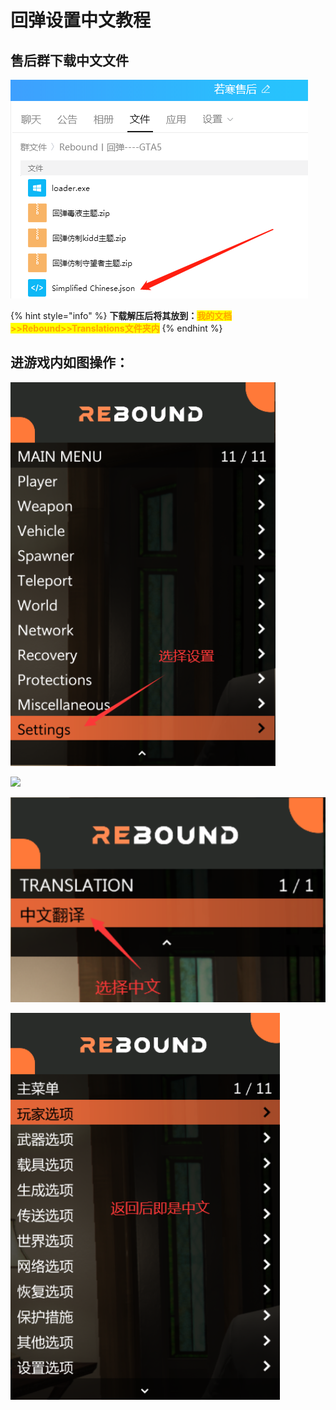 # 回弹设置中文教程

## **售后群下载中文文件**

****![](<../../.gitbook/assets/image (9) (1) (1) (1) (1) (1).png>)****

{% hint style="info" %}
**下载解压后将其放到：**<mark style="color:orange;">**我的文档>>Rebound>>Translations文件夹内**</mark>
{% endhint %}

## **进游戏内如图操作：**

![](<../../.gitbook/assets/image (43) (1) (1) (1) (1) (1).png>)

![](../../.gitbook/assets/09630e9e9a71f974706587dff25455ac\_spaces%2F7YXEHggLzaiKwZjRSOD4%2Fuploads%2F5rxo6crBKKjolcceSZ3B%2Fimage%20\(1\)\_alt=media\&token=8eeb4b3b-83a9-451b-b695-ba7a3a43905c.png)

![](<../../.gitbook/assets/image (2).png>)

![](<../../.gitbook/assets/image (42) (1) (1) (1) (1).png>)
